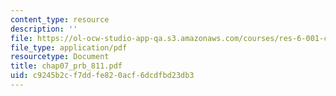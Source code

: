 ```yaml
---
content_type: resource
description: ''
file: https://ol-ocw-studio-app-qa.s3.amazonaws.com/courses/res-6-001-continuum-electromechanics-spring-2009/c9245b2cf7ddfe820acf6dcdfbd23db3_chap07_prb_811.pdf
file_type: application/pdf
resourcetype: Document
title: chap07_prb_811.pdf
uid: c9245b2c-f7dd-fe82-0acf-6dcdfbd23db3
---
```

